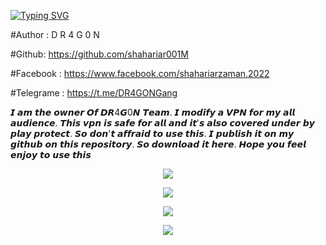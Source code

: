 [![Typing SVG](https://readme-typing-svg.demolab.com?font=Fira+Code&pause=1000&color=611FF7&width=435&lines=Assalamu+Alaykum%F0%9F%8C%BA;DR4G0N+VPN+APK%F0%9F%92%9A;Follow+My+GitHub+and+Facebook+Profile%F0%9F%A5%B0;Thank+You+Everyone%E2%9D%A4%EF%B8%8F)](https://git.io/typing-svg)

#Author :   D R 4 G 0 N

#Github: https://github.com/shahariar001M

#Facebook : https://www.facebook.com/shahariarzaman.2022

#Telegrame : https://t.me/DR4GONGang

𝙄 𝙖𝙢 𝙩𝙝𝙚 𝙤𝙬𝙣𝙚𝙧 𝙊𝙛 𝘿𝙍4𝙂0𝙉 𝙏𝙚𝙖𝙢. 𝙄 𝙢𝙤𝙙𝙞𝙛𝙮 𝙖 𝙑𝙋𝙉 𝙛𝙤𝙧 𝙢𝙮 𝙖𝙡𝙡 𝙖𝙪𝙙𝙞𝙚𝙣𝙘𝙚.  𝙏𝙝𝙞𝙨 𝙫𝙥𝙣 𝙞𝙨 𝙨𝙖𝙛𝙚 𝙛𝙤𝙧 𝙖𝙡𝙡 𝙖𝙣𝙙 𝙞𝙩'𝙨 𝙖𝙡𝙨𝙤 𝙘𝙤𝙫𝙚𝙧𝙚𝙙 𝙪𝙣𝙙𝙚𝙧 𝙗𝙮 𝙥𝙡𝙖𝙮 𝙥𝙧𝙤𝙩𝙚𝙘𝙩. 𝙎𝙤 𝙙𝙤𝙣'𝙩 𝙖𝙛𝙛𝙧𝙖𝙞𝙙 𝙩𝙤 𝙪𝙨𝙚 𝙩𝙝𝙞𝙨.  𝙄 𝙥𝙪𝙗𝙡𝙞𝙨𝙝 𝙞𝙩 𝙤𝙣 𝙢𝙮 𝙜𝙞𝙩𝙝𝙪𝙗 𝙤𝙣 𝙩𝙝𝙞𝙨 𝙧𝙚𝙥𝙤𝙨𝙞𝙩𝙤𝙧𝙮.  𝙎𝙤 𝙙𝙤𝙬𝙣𝙡𝙤𝙖𝙙 𝙞𝙩 𝙝𝙚𝙧𝙚.
 𝙃𝙤𝙥𝙚 𝙮𝙤𝙪 𝙛𝙚𝙚𝙡 𝙚𝙣𝙟𝙤𝙮 𝙩𝙤 𝙪𝙨𝙚 𝙩𝙝𝙞𝙨

<p align="center"><img src="https://a.top4top.io/p_2641vq9u70.jpg">
<p align="center"><img src="https://b.top4top.io/p_2641flav81.jpg">
<p align="center"><img src="https://b.top4top.io/p_2641ox1hw0.jpg">
<p align="center"><img src="https://d.top4top.io/p_2641q85cc3.jpg">
